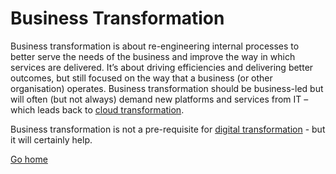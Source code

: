 # Business Transformation
Business transformation is about re-engineering internal processes to better serve the needs of the business and improve the way in which services are delivered. It’s about driving efficiencies and delivering better outcomes, but still focused on the way that a business (or other organisation) operates. Business transformation should be business-led but will often (but not always) demand new platforms and services from IT – which leads back to [cloud transformation][1].

Business transformation is not a pre-requisite for [digital transformation][2] - but it will certainly help.

[Go home](README.md)

[1]: <cloud-tx.md>
[2]: <digital-tx.md>
